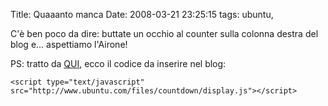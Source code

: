 Title: Quaaanto manca
Date:  2008-03-21 23:25:15
tags: ubuntu,

C'è ben poco da dire: buttate un occhio al counter sulla colonna destra del blog e...
aspettiamo l'Airone!


PS: tratto da [QUI][1], ecco il codice da inserire nel blog:

	<script type="text/javascript" src="http://www.ubuntu.com/files/countdown/display.js"></script>

   [1]: http://blog.kagou.fr/post/2008/03/21/Decompte
